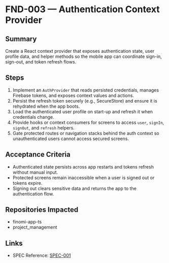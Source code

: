 # FND-003 — Authentication Context Provider

## Summary
Create a React context provider that exposes authentication state, user profile data, and helper methods so the mobile app can coordinate sign-in, sign-out, and token refresh flows.

## Steps
1. Implement an `AuthProvider` that reads persisted credentials, manages Firebase tokens, and exposes context values and actions.
2. Persist the refresh token securely (e.g., SecureStore) and ensure it is rehydrated when the app boots.
3. Load the authenticated user profile on start-up and refresh it when credentials change.
4. Provide hooks or context consumers for screens to access `user`, `signIn`, `signOut`, and `refresh` helpers.
5. Gate protected routes or navigation stacks behind the auth context so unauthenticated users cannot access secured screens.

## Acceptance Criteria
- Authenticated state persists across app restarts and tokens refresh without manual input.
- Protected screens remain inaccessible when a user is signed out or tokens expire.
- Signing out clears sensitive data and returns the app to the authentication flow.

## Repositories Impacted
- finomi-app-ts
- project_management

## Links
- SPEC Reference: [SPEC-001](../../SPECS/SPEC-001_TASK_DETAILING_FOR_JUNIOR_ENGINEERS.md)

